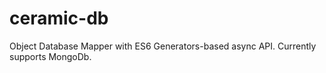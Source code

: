 ceramic-db
==========
Object Database Mapper with ES6 Generators-based async API.
Currently supports MongoDb.
